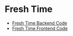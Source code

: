 # Fresh Time

- [Fresh Time Backend Code](https://github.com/LikeLion-Fresh/Fresh_Backend)
- [Fresh Time Frontend Code](https://github.com/LikeLion-Fresh/Fresh_Frontend)
